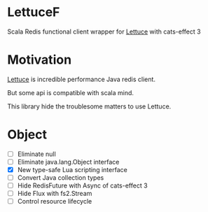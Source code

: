 # LettuceF

Scala Redis functional client wrapper for [Lettuce](https://github.com/lettuce-io/lettuce-core) with cats-effect 3

# Motivation
[Lettuce](https://github.com/lettuce-io/lettuce-core) is incredible performance Java redis client.

But some api is compatible with scala mind.

This library hide the troublesome matters to use Lettuce.

# Object
- [ ] Eliminate null
- [ ] Eliminate java.lang.Object interface
- [x] New type-safe Lua scripting interface
- [ ] Convert Java collection types
- [ ] Hide RedisFuture with Async of cats-effect 3
- [ ] Hide Flux with fs2.Stream
- [ ] Control resource lifecycle
